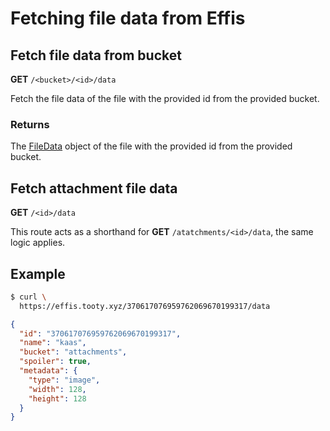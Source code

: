 # Fetching file data from Effis

## Fetch file data from bucket

<span class=requestmethod><b>GET</b></span> `/<bucket>/<id>/data`

Fetch the file data of the file with the provided id from the provided bucket.

### Returns

The [FileData](../models/files.md#filedata-object) object of the file with the
provided id from the provided bucket.

## Fetch attachment file data

<span class=requestmethod><b>GET</b></span> `/<id>/data`

This route acts as a shorthand for <span class=requestmethod><b>GET</b></span> `/atatchments/<id>/data`,
the same logic applies.

## Example

```sh
$ curl \
  https://effis.tooty.xyz/370617076959762069670199317/data
```
```json
{
  "id": "370617076959762069670199317",
  "name": "kaas",
  "bucket": "attachments",
  "spoiler": true,
  "metadata": {
    "type": "image",
    "width": 128,
    "height": 128
  }
}
```
